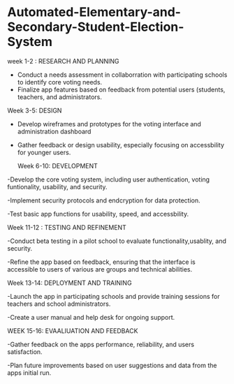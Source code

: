 # Automated-Elementary-and-Secondary-Student-Election-System
week 1-2 : RESEARCH AND PLANNING
- Conduct a needs assessment in collaborration with participating schools to identify core voting needs.
- Finalize app features based on feedback from potential users (students, teachers, and administrators.

Week 3-5: DESIGN
- Develop wireframes and prototypes for the voting interface and administration dashboard
- Gather feedback or design usability, especially focusing on accessbility for younger users.

  Week 6-10: DEVELOPMENT

-Develop the core voting system, including user authentication, voting funtionality, usability, and security.

-Implement security protocols and endcryption for data protection.

-Test basic app functions for usability, speed, and accessbility.

Week 11-12 : TESTING AND REFINEMENT


-Conduct beta testing in a pilot school to evaluate functionality,usablity, and security.

-Refine the app based on feedback, ensuring that the interface is accessible to users of various are groups and technical abilities.

Week 13-14: DEPLOYMENT AND TRAINING

-Launch the app in participating schools and provide training sessions for teachers and school administrators.

-Create a user manual and help desk for ongoing support.

WEEK 15-16: EVAALIUATION AND FEEDBACK

-Gather feedback on the apps performance, reliability, and users satisfaction.

-Plan future improvements based on user suggestions and data from the apps initial run.


